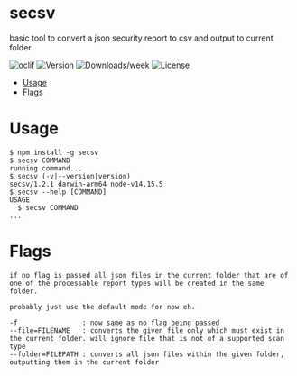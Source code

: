 secsv
=====

basic tool to convert a json security report to csv and output to current folder

[![oclif](https://img.shields.io/badge/cli-oclif-brightgreen.svg)](https://oclif.io)
[![Version](https://img.shields.io/npm/v/secsv.svg)](https://npmjs.org/package/secsv)
[![Downloads/week](https://img.shields.io/npm/dw/secsv.svg)](https://npmjs.org/package/secsv)
[![License](https://img.shields.io/npm/l/secsv.svg)](https://github.com/tools/secsv/blob/master/package.json)

<!-- toc -->
* [Usage](#usage)
* [Flags](#flags)
<!-- tocstop -->
# Usage
<!-- usage -->
```sh-session
$ npm install -g secsv
$ secsv COMMAND
running command...
$ secsv (-v|--version|version)
secsv/1.2.1 darwin-arm64 node-v14.15.5
$ secsv --help [COMMAND]
USAGE
  $ secsv COMMAND
...
```
<!-- usagestop -->
# Flags

```
if no flag is passed all json files in the current folder that are of one of the processable report types will be created in the same folder.

probably just use the default mode for now eh.

-f                : now same as no flag being passed
--file=FILENAME   : converts the given file only which must exist in the current folder. will ignore file that is not of a supported scan type
--folder=FILEPATH : converts all json files within the given folder, outputting them in the current folder

```

<!-- commands -->

<!-- commandsstop -->
